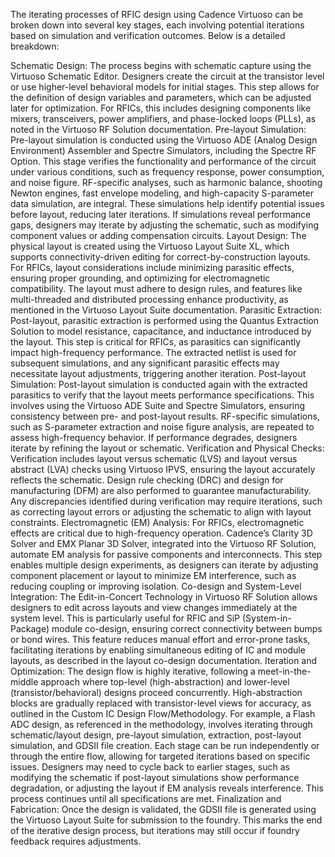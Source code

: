 The iterating processes of RFIC design using Cadence Virtuoso can be broken down into several key stages, each involving potential iterations based on simulation and verification outcomes. Below is a detailed breakdown:

Schematic Design:
The process begins with schematic capture using the Virtuoso Schematic Editor. Designers create the circuit at the transistor level or use higher-level behavioral models for initial stages. This step allows for the definition of design variables and parameters, which can be adjusted later for optimization.
For RFICs, this includes designing components like mixers, transceivers, power amplifiers, and phase-locked loops (PLLs), as noted in the Virtuoso RF Solution documentation.
Pre-layout Simulation:
Pre-layout simulation is conducted using the Virtuoso ADE (Analog Design Environment) Assembler and Spectre Simulators, including the Spectre RF Option. This stage verifies the functionality and performance of the circuit under various conditions, such as frequency response, power consumption, and noise figure.
RF-specific analyses, such as harmonic balance, shooting Newton engines, fast envelope modeling, and high-capacity S-parameter data simulation, are integral. These simulations help identify potential issues before layout, reducing later iterations.
If simulations reveal performance gaps, designers may iterate by adjusting the schematic, such as modifying component values or adding compensation circuits.
Layout Design:
The physical layout is created using the Virtuoso Layout Suite XL, which supports connectivity-driven editing for correct-by-construction layouts. For RFICs, layout considerations include minimizing parasitic effects, ensuring proper grounding, and optimizing for electromagnetic compatibility.
The layout must adhere to design rules, and features like multi-threaded and distributed processing enhance productivity, as mentioned in the Virtuoso Layout Suite documentation.
Parasitic Extraction:
Post-layout, parasitic extraction is performed using the Quantus Extraction Solution to model resistance, capacitance, and inductance introduced by the layout. This step is critical for RFICs, as parasitics can significantly impact high-frequency performance.
The extracted netlist is used for subsequent simulations, and any significant parasitic effects may necessitate layout adjustments, triggering another iteration.
Post-layout Simulation:
Post-layout simulation is conducted again with the extracted parasitics to verify that the layout meets performance specifications. This involves using the Virtuoso ADE Suite and Spectre Simulators, ensuring consistency between pre- and post-layout results.
RF-specific simulations, such as S-parameter extraction and noise figure analysis, are repeated to assess high-frequency behavior. If performance degrades, designers iterate by refining the layout or schematic.
Verification and Physical Checks:
Verification includes layout versus schematic (LVS) and layout versus abstract (LVA) checks using Virtuoso IPVS, ensuring the layout accurately reflects the schematic. Design rule checking (DRC) and design for manufacturing (DFM) are also performed to guarantee manufacturability.
Any discrepancies identified during verification may require iterations, such as correcting layout errors or adjusting the schematic to align with layout constraints.
Electromagnetic (EM) Analysis:
For RFICs, electromagnetic effects are critical due to high-frequency operation. Cadence’s Clarity 3D Solver and EMX Planar 3D Solver, integrated into the Virtuoso RF Solution, automate EM analysis for passive components and interconnects.
This step enables multiple design experiments, as designers can iterate by adjusting component placement or layout to minimize EM interference, such as reducing coupling or improving isolation.
Co-design and System-Level Integration:
The Edit-in-Concert Technology in Virtuoso RF Solution allows designers to edit across layouts and view changes immediately at the system level. This is particularly useful for RFIC and SiP (System-in-Package) module co-design, ensuring correct connectivity between bumps or bond wires.
This feature reduces manual effort and error-prone tasks, facilitating iterations by enabling simultaneous editing of IC and module layouts, as described in the layout co-design documentation.
Iteration and Optimization:
The design flow is highly iterative, following a meet-in-the-middle approach where top-level (high-abstraction) and lower-level (transistor/behavioral) designs proceed concurrently. High-abstraction blocks are gradually replaced with transistor-level views for accuracy, as outlined in the Custom IC Design Flow/Methodology.
For example, a Flash ADC design, as referenced in the methodology, involves iterating through schematic/layout design, pre-layout simulation, extraction, post-layout simulation, and GDSII file creation. Each stage can be run independently or through the entire flow, allowing for targeted iterations based on specific issues.
Designers may need to cycle back to earlier stages, such as modifying the schematic if post-layout simulations show performance degradation, or adjusting the layout if EM analysis reveals interference. This process continues until all specifications are met.
Finalization and Fabrication:
Once the design is validated, the GDSII file is generated using the Virtuoso Layout Suite for submission to the foundry. This marks the end of the iterative design process, but iterations may still occur if foundry feedback requires adjustments.